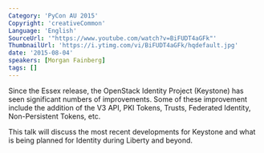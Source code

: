 ```yaml
---
Category: 'PyCon AU 2015'
Copyright: 'creativeCommon'
Language: 'English'
SourceUrl: '"https://www.youtube.com/watch?v=BiFUDT4aGFk"'
ThumbnailUrl: 'https://i.ytimg.com/vi/BiFUDT4aGFk/hqdefault.jpg'
date: '2015-08-04'
speakers: [Morgan Fainberg]
tags: []
---
```

Since the Essex release, the OpenStack Identity Project (Keystone) has seen significant numbers of improvements. Some of these improvement include the addition of the V3 API, PKI Tokens, Trusts, Federated Identity, Non-Persistent Tokens, etc.

This talk will discuss the most recent developments for Keystone and what is being planned for Identity during Liberty and beyond.